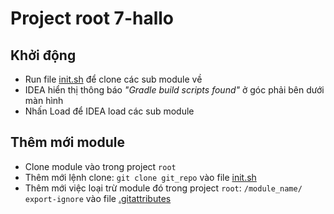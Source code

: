 # Project root 7-hallo

## Khởi động
* Run file [init.sh](init.sh) để clone các sub module về
* IDEA hiển thị thông báo _"Gradle build scripts found"_ ở góc phải bên dưới màn hình
* Nhấn Load để IDEA load các sub module 

## Thêm mới module
* Clone module vào trong project `root`
* Thêm mới lệnh clone: `git clone git_repo` vào file [init.sh](init.sh)
* Thêm mới việc loại trừ module đó trong project `root`: `/module_name/ export-ignore` vào file [.gitattributes](.gitattributes)

